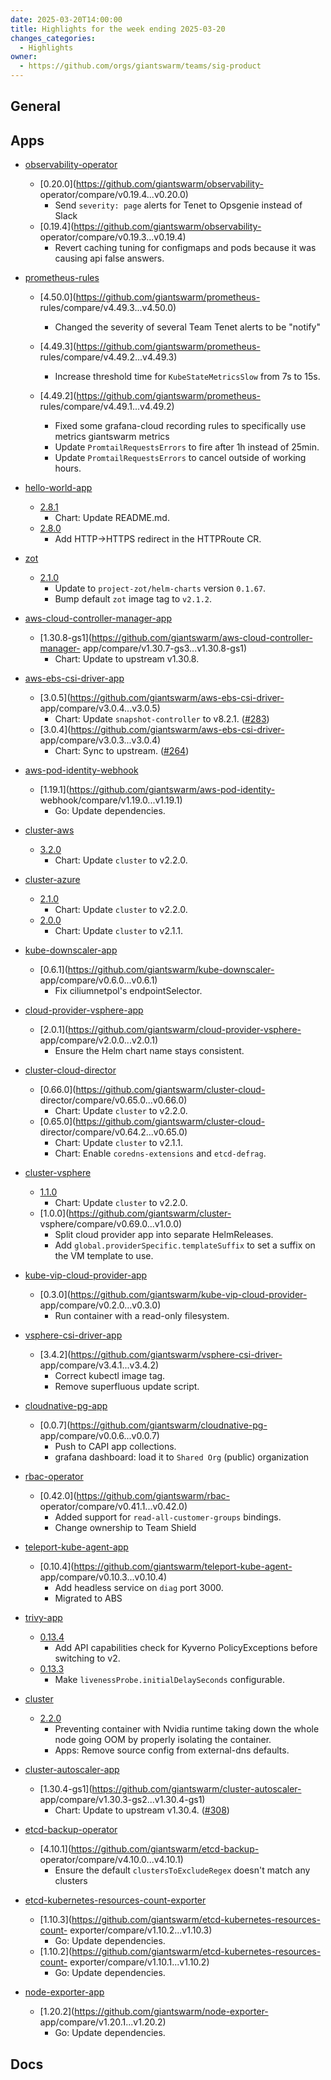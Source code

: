 ```yaml
---
date: 2025-03-20T14:00:00
title: Highlights for the week ending 2025-03-20
changes_categories:
  - Highlights
owner:
  - https://github.com/orgs/giantswarm/teams/sig-product
---
```


## General

<!-- This where BREAKING CHANGES ARE HIGHLIGHTED -->

## Apps

- [observability-operator](https://github.com/giantswarm/observability-operator) 
  - [0.20.0](https://github.com/giantswarm/observability-
operator/compare/v0.19.4...v0.20.0) 
      * Send `severity: page` alerts for Tenet to Opsgenie instead of Slack
  - [0.19.4](https://github.com/giantswarm/observability-
operator/compare/v0.19.3...v0.19.4) 
      * Revert caching tuning for configmaps and pods because it was causing api false answers. 


- [prometheus-rules](https://github.com/giantswarm/prometheus-rules) 
  - [4.50.0](https://github.com/giantswarm/prometheus-
rules/compare/v4.49.3...v4.50.0) 
      * Changed the severity of several Team Tenet alerts to be "notify"
  - [4.49.3](https://github.com/giantswarm/prometheus-
rules/compare/v4.49.2...v4.49.3) 
      * Increase threshold time for `KubeStateMetricsSlow` from 7s to 15s. 


  - [4.49.2](https://github.com/giantswarm/prometheus-
rules/compare/v4.49.1...v4.49.2) 
      * Fixed some grafana-cloud recording rules to specifically use metrics giantswarm metrics
      * Update `PromtailRequestsErrors` to fire after 1h instead of 25min.
      * Update `PromtailRequestsErrors` to cancel outside of working hours. 


- [hello-world-app](https://github.com/giantswarm/hello-world-app) 
  - [2.8.1](https://github.com/giantswarm/hello-world-app/compare/v2.8.0...v2.8.1)
      * Chart: Update README.md.
  - [2.8.0](https://github.com/giantswarm/hello-world-app/compare/v2.7.0...v2.8.0)
      * Add HTTP->HTTPS redirect in the HTTPRoute CR. 


- [zot](https://github.com/giantswarm/zot) 
  - [2.1.0](https://github.com/giantswarm/zot/compare/v2.0.1...v2.1.0) 
      * Update to `project-zot/helm-charts` version `0.1.67`.
      * Bump default `zot` image tag to `v2.1.2`.
- [aws-cloud-controller-manager-app](https://github.com/giantswarm/aws-cloud-controller-manager-app) 
  - [1.30.8-gs1](https://github.com/giantswarm/aws-cloud-controller-manager-
app/compare/v1.30.7-gs3...v1.30.8-gs1) 
      * Chart: Update to upstream v1.30.8.
- [aws-ebs-csi-driver-app](https://github.com/giantswarm/aws-ebs-csi-driver-app) 
  - [3.0.5](https://github.com/giantswarm/aws-ebs-csi-driver-
app/compare/v3.0.4...v3.0.5) 
      * Chart: Update `snapshot-controller` to v8.2.1. ([#283](https://github.com/giantswarm/aws-ebs-csi-driver-app/pull/283))
  - [3.0.4](https://github.com/giantswarm/aws-ebs-csi-driver-
app/compare/v3.0.3...v3.0.4) 
      * Chart: Sync to upstream. ([#264](https://github.com/giantswarm/aws-ebs-csi-driver-app/pull/264)) 


- [aws-pod-identity-webhook](https://github.com/giantswarm/aws-pod-identity-webhook) 
  - [1.19.1](https://github.com/giantswarm/aws-pod-identity-
webhook/compare/v1.19.0...v1.19.1) 
      * Go: Update dependencies.
- [cluster-aws](https://github.com/giantswarm/cluster-aws) 
  - [3.2.0](https://github.com/giantswarm/cluster-aws/compare/v3.1.1...v3.2.0) 
      * Chart: Update `cluster` to v2.2.0.
- [cluster-azure](https://github.com/giantswarm/cluster-azure) 
  - [2.1.0](https://github.com/giantswarm/cluster-azure/compare/v2.0.0...v2.1.0)
      * Chart: Update `cluster` to v2.2.0.
  - [2.0.0](https://github.com/giantswarm/cluster-azure/compare/v1.6.0...v2.0.0)
      * Chart: Update `cluster` to v2.1.1. 


- [kube-downscaler-app](https://github.com/giantswarm/kube-downscaler-app) 
  - [0.6.1](https://github.com/giantswarm/kube-downscaler-
app/compare/v0.6.0...v0.6.1) 
      * Fix ciliumnetpol's endpointSelector.
- [cloud-provider-vsphere-app](https://github.com/giantswarm/cloud-provider-vsphere-app) 
  - [2.0.1](https://github.com/giantswarm/cloud-provider-vsphere-
app/compare/v2.0.0...v2.0.1) 
      * Ensure the Helm chart name stays consistent.
- [cluster-cloud-director](https://github.com/giantswarm/cluster-cloud-director) 
  - [0.66.0](https://github.com/giantswarm/cluster-cloud-
director/compare/v0.65.0...v0.66.0) 
      * Chart: Update `cluster` to v2.2.0.
  - [0.65.0](https://github.com/giantswarm/cluster-cloud-
director/compare/v0.64.2...v0.65.0) 
      * Chart: Update `cluster` to v2.1.1.
      * Chart: Enable `coredns-extensions` and `etcd-defrag`. 


- [cluster-vsphere](https://github.com/giantswarm/cluster-vsphere) 
  - [1.1.0](https://github.com/giantswarm/cluster-vsphere/compare/v1.0.0...v1.1.0)
      * Chart: Update `cluster` to v2.2.0.
  - [1.0.0](https://github.com/giantswarm/cluster-
vsphere/compare/v0.69.0...v1.0.0) 
      * Split cloud provider app into separate HelmReleases.
      * Add `global.providerSpecific.templateSuffix` to set a suffix on the VM template to use. 


- [kube-vip-cloud-provider-app](https://github.com/giantswarm/kube-vip-cloud-provider-app) 
  - [0.3.0](https://github.com/giantswarm/kube-vip-cloud-provider-
app/compare/v0.2.0...v0.3.0) 
      * Run container with a read-only filesystem.
- [vsphere-csi-driver-app](https://github.com/giantswarm/vsphere-csi-driver-app) 
  - [3.4.2](https://github.com/giantswarm/vsphere-csi-driver-
app/compare/v3.4.1...v3.4.2) 
      * Correct kubectl image tag.
      * Remove superfluous update script.
- [cloudnative-pg-app](https://github.com/giantswarm/cloudnative-pg-app) 
  - [0.0.7](https://github.com/giantswarm/cloudnative-pg-
app/compare/v0.0.6...v0.0.7) 
      * Push to CAPI app collections.
      * grafana dashboard: load it to `Shared Org` (public) organization
- [rbac-operator](https://github.com/giantswarm/rbac-operator) 
  - [0.42.0](https://github.com/giantswarm/rbac-
operator/compare/v0.41.1...v0.42.0) 
      * Added support for `read-all-customer-groups` bindings.
      * Change ownership to Team Shield
- [teleport-kube-agent-app](https://github.com/giantswarm/teleport-kube-agent-app) 
  - [0.10.4](https://github.com/giantswarm/teleport-kube-agent-
app/compare/v0.10.3...v0.10.4) 
      * Add headless service on `diag` port 3000.
      * Migrated to ABS
- [trivy-app](https://github.com/giantswarm/trivy-app) 
  - [0.13.4](https://github.com/giantswarm/trivy-app/compare/v0.13.3...v0.13.4) 
      * Add API capabilities check for Kyverno PolicyExceptions before switching to v2.
  - [0.13.3](https://github.com/giantswarm/trivy-app/compare/v0.13.2...v0.13.3) 
      * Make `livenessProbe.initialDelaySeconds` configurable. 


- [cluster](https://github.com/giantswarm/cluster) 
  - [2.2.0](https://github.com/giantswarm/cluster/compare/v2.1.1...v2.2.0) 
      * Preventing container with Nvidia runtime taking down the whole node going OOM by properly isolating the container.
      * Apps: Remove source config from external-dns defaults.
- [cluster-autoscaler-app](https://github.com/giantswarm/cluster-autoscaler-app) 
  - [1.30.4-gs1](https://github.com/giantswarm/cluster-autoscaler-
app/compare/v1.30.3-gs2...v1.30.4-gs1) 
      * Chart: Update to upstream v1.30.4. ([#308](https://github.com/giantswarm/cluster-autoscaler-app/pull/308))
- [etcd-backup-operator](https://github.com/giantswarm/etcd-backup-operator) 
  - [4.10.1](https://github.com/giantswarm/etcd-backup-
operator/compare/v4.10.0...v4.10.1) 
      * Ensure the default `clustersToExcludeRegex` doesn't match any clusters
- [etcd-kubernetes-resources-count-exporter](https://github.com/giantswarm/etcd-kubernetes-resources-count-exporter) 
  - [1.10.3](https://github.com/giantswarm/etcd-kubernetes-resources-count-
exporter/compare/v1.10.2...v1.10.3) 
      * Go: Update dependencies.
  - [1.10.2](https://github.com/giantswarm/etcd-kubernetes-resources-count-
exporter/compare/v1.10.1...v1.10.2) 
      * Go: Update dependencies. 


- [node-exporter-app](https://github.com/giantswarm/node-exporter-app) 
  - [1.20.2](https://github.com/giantswarm/node-exporter-
app/compare/v1.20.1...v1.20.2) 
      * Go: Update dependencies.

## Docs

<!-- FER is filling this one -->
